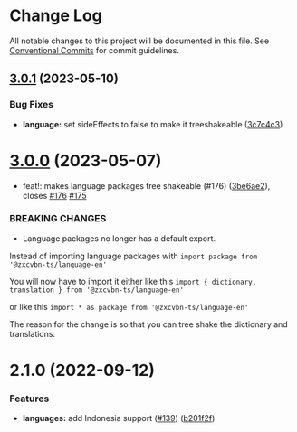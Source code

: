 # Change Log

All notable changes to this project will be documented in this file.
See [Conventional Commits](https://conventionalcommits.org) for commit guidelines.

## [3.0.1](https://github.com/zxcvbn-ts/zxcvbn/compare/@zxcvbn-ts/language-id@3.0.0...@zxcvbn-ts/language-id@3.0.1) (2023-05-10)

### Bug Fixes

- **language:** set sideEffects to false to make it treeshakeable ([3c7c4c3](https://github.com/zxcvbn-ts/zxcvbn/commit/3c7c4c3e8091b5c8b6e8493da5ea9bd8517827e2))

# [3.0.0](https://github.com/zxcvbn-ts/zxcvbn/compare/@zxcvbn-ts/language-id@2.1.0...@zxcvbn-ts/language-id@3.0.0) (2023-05-07)

- feat!: makes language packages tree shakeable (#176) ([3be6ae2](https://github.com/zxcvbn-ts/zxcvbn/commit/3be6ae2ae3f4ff7ade756df50c60274cbc2b0e20)), closes [#176](https://github.com/zxcvbn-ts/zxcvbn/issues/176) [#175](https://github.com/zxcvbn-ts/zxcvbn/issues/175)

### BREAKING CHANGES

- Language packages no longer has a default export.

Instead of importing language packages with
`import package from '@zxcvbn-ts/language-en'`

You will now have to import it either like this
`import { dictionary, translation } from '@zxcvbn-ts/language-en'`

or like this
`import * as package from '@zxcvbn-ts/language-en'`

The reason for the change is so that you can tree shake the
dictionary and translations.

# 2.1.0 (2022-09-12)

### Features

- **languages:** add Indonesia support ([#139](https://github.com/zxcvbn-ts/zxcvbn/issues/139)) ([b201f2f](https://github.com/zxcvbn-ts/zxcvbn/commit/b201f2f95008b5e6bed87b03faf7cc3dac2e96a0))
